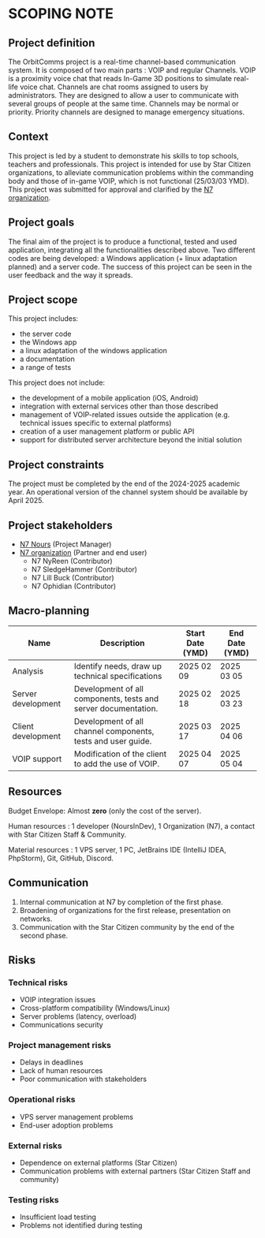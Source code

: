 # SCOPING NOTE

## Project definition

The OrbitComms project is a real-time channel-based communication system.
It is composed of two main parts : VOIP and regular Channels.
VOIP is a proximity voice chat that reads In-Game 3D positions to simulate real-life voice chat.
Channels are chat rooms assigned to users by administrators. They are designed to allow a user to communicate with several groups of people at the same time.
Channels may be normal or priority. Priority channels are designed to manage emergency situations.

## Context

This project is led by a student to demonstrate his skills to top schools, teachers and professionals.
This project is intended for use by Star Citizen organizations, to alleviate communication problems within the commanding body and those of in-game VOIP, which is not functional (25/03/03 YMD).
This project was submitted for approval and clarified by the [N7 organization](https://n7online.org).

## Project goals

The final aim of the project is to produce a functional, tested and used application, integrating all the functionalities described above.
Two different codes are being developed: a Windows application (+ linux adaptation planned) and a server code.
The success of this project can be seen in the user feedback and the way it spreads.

## Project scope

This project includes:
- the server code
- the Windows app
- a linux adaptation of the windows application
- a documentation
- a range of tests

This project does not include:
- the development of a mobile application (iOS, Android)
- integration with external services other than those described
- management of VOIP-related issues outside the application (e.g. technical issues specific to external platforms)
- creation of a user management platform or public API
- support for distributed server architecture beyond the initial solution

## Project constraints

The project must be completed by the end of the 2024-2025 academic year.
An operational version of the channel system should be available by April 2025.

## Project stakeholders

- [N7 Nours](https://github.com/NoursInDev) (Project Manager)
- [N7 organization](https://n7online.org) (Partner and end user)
  - N7 NyReen (Contributor)
  - N7 SledgeHammer (Contributor)
  - N7 Lill Buck (Contributor)
  - N7 Ophidian (Contributor)

## Macro-planning

| Name               | Description                                                    | Start Date (YMD) | End Date (YMD) |
|--------------------|----------------------------------------------------------------|------------------|----------------|
| Analysis           | Identify needs, draw up technical specifications               | 2025 02 09       | 2025 03 05     |
| Server development | Development of all components, tests and server documentation. | 2025 02 18       | 2025 03 23     |
| Client development | Development of all channel components, tests and user guide.   | 2025 03 17       | 2025 04 06     |
| VOIP support       | Modification of the client to add the use of VOIP.             | 2025 04 07       | 2025 05 04     |

## Resources

Budget Envelope: Almost **zero** (only the cost of the server).

Human resources : 1 developer (NoursInDev), 1 Organization (N7), a contact with Star Citizen Staff & Community.

Material resources : 1 VPS server, 1 PC, JetBrains IDE (IntelliJ IDEA, PhpStorm), Git, GitHub, Discord.

## Communication

1. Internal communication at N7 by completion of the first phase.
2. Broadening of organizations for the first release, presentation on networks.
3. Communication with the Star Citizen community by the end of the second phase.

## Risks

### Technical risks
- VOIP integration issues
- Cross-platform compatibility (Windows/Linux)
- Server problems (latency, overload)
- Communications security
 
### Project management risks
- Delays in deadlines
- Lack of human resources
- Poor communication with stakeholders

### Operational risks
- VPS server management problems
- End-user adoption problems

### External risks
- Dependence on external platforms (Star Citizen)
- Communication problems with external partners (Star Citizen Staff and community)

### Testing risks
- Insufficient load testing
- Problems not identified during testing